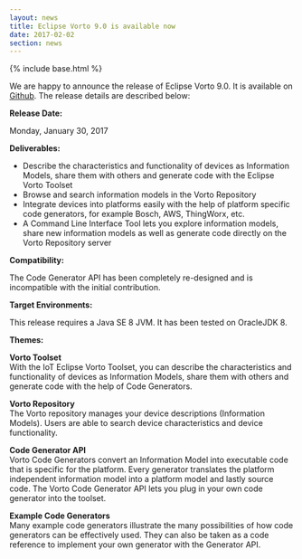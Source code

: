 ```yaml
---
layout: news
title: Eclipse Vorto 9.0 is available now
date: 2017-02-02
section: news
---
```


{% include base.html %}

We are happy to announce the release of Eclipse Vorto 9.0. It is available on <a href="https://github.com/eclipse/vorto" target="_blank">Github</a>. The release details are described below: <br>

**Release Date:**

Monday, January 30, 2017

**Deliverables:**

- Describe the characteristics and functionality of devices as Information Models, share them with others and generate code with the Eclipse Vorto Toolset
- Browse and search information models in the Vorto Repository
- Integrate devices into platforms easily with the help of platform specific code generators, for example Bosch, AWS, ThingWorx, etc.
- A Command Line Interface Tool lets you explore information models, share new information models as well as generate code directly on the Vorto Repository server

**Compatibility:**

The Code Generator API has been completely re-designed and is incompatible with the initial contribution.

**Target Environments:**

This release requires a Java SE 8 JVM. It has been tested on OracleJDK 8.

**Themes:**

**Vorto Toolset** 
   	<br>
		With the IoT Eclipse Vorto Toolset, you can describe the characteristics and functionality of devices as Information Models, share them with others and generate code with the help of Code Generators.

**Vorto Repository**
   <br>
	    The Vorto repository manages your device descriptions (Information Models). Users are able to search device characteristics and device functionality.

**Code Generator API**
   <br>
		Vorto Code Generators convert an Information Model into executable code that is specific for the platform. Every generator translates the platform independent information model into a platform model and lastly source code. The Vorto Code Generator API lets you plug in your own code generator into the toolset.

**Example Code Generators**
	<br>
		Many example code generators illustrate the many possibilities of how code generators can be effectively used. They can also be taken as a code reference to implement your own generator with the Generator API.